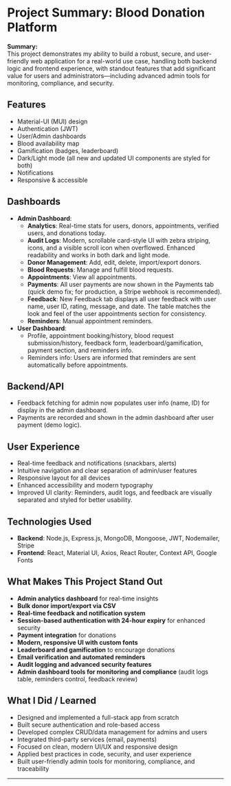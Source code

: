 # Project Summary: Blood Donation Platform

**Summary:**  
This project demonstrates my ability to build a robust, secure, and user-friendly web application for a real-world use case, handling both backend logic and frontend experience, with standout features that add significant value for users and administrators—including advanced admin tools for monitoring, compliance, and security.

## Features
- Material-UI (MUI) design
- Authentication (JWT)
- User/Admin dashboards
- Blood availability map
- Gamification (badges, leaderboard)
- Dark/Light mode (all new and updated UI components are styled for both)
- Notifications
- Responsive & accessible

## Dashboards
- **Admin Dashboard**:
  - **Analytics**: Real-time stats for users, donors, appointments, verified users, and donations today.
  - **Audit Logs**: Modern, scrollable card-style UI with zebra striping, icons, and a visible scroll icon when overflowed. Enhanced readability and works in both dark and light mode.
  - **Donor Management**: Add, edit, delete, import/export donors.
  - **Blood Requests**: Manage and fulfill blood requests.
  - **Appointments**: View all appointments.
  - **Payments**: All user payments are now shown in the Payments tab (quick demo fix; for production, a Stripe webhook is recommended).
  - **Feedback**: New Feedback tab displays all user feedback with user name, user ID, rating, message, and date. The table matches the look and feel of the user appointments section for consistency.
  - **Reminders**: Manual appointment reminders.
- **User Dashboard**:
  - Profile, appointment booking/history, blood request submission/history, feedback form, leaderboard/gamification, payment section, and reminders info.
  - Reminders info: Users are informed that reminders are sent automatically before appointments.

## Backend/API
- Feedback fetching for admin now populates user info (name, ID) for display in the admin dashboard.
- Payments are recorded and shown in the admin dashboard after user payment (demo logic).

## User Experience
- Real-time feedback and notifications (snackbars, alerts)
- Intuitive navigation and clear separation of admin/user features
- Responsive layout for all devices
- Enhanced accessibility and modern typography
- Improved UI clarity: Reminders, audit logs, and feedback are visually separated and styled for better usability.

## Technologies Used
- **Backend**: Node.js, Express.js, MongoDB, Mongoose, JWT, Nodemailer, Stripe
- **Frontend**: React, Material UI, Axios, React Router, Context API, Google Fonts

## What Makes This Project Stand Out
- **Admin analytics dashboard** for real-time insights
- **Bulk donor import/export via CSV**
- **Real-time feedback and notification system**
- **Session-based authentication with 24-hour expiry** for enhanced security
- **Payment integration** for donations
- **Modern, responsive UI with custom fonts**
- **Leaderboard and gamification** to encourage donations
- **Email verification and automated reminders**
- **Audit logging and advanced security features**
- **Admin dashboard tools for monitoring and compliance** (audit logs table, reminders control, feedback review)

## What I Did / Learned
- Designed and implemented a full-stack app from scratch
- Built secure authentication and role-based access
- Developed complex CRUD/data management for admins and users
- Integrated third-party services (email, payments)
- Focused on clean, modern UI/UX and responsive design
- Applied best practices in code, security, and user experience
- Built user-friendly admin tools for monitoring, compliance, and traceability

---
 